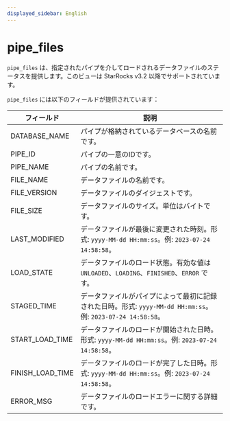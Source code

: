 ```yaml
---
displayed_sidebar: English
---
```


# pipe_files

`pipe_files` は、指定されたパイプを介してロードされるデータファイルのステータスを提供します。このビューは StarRocks v3.2 以降でサポートされています。

`pipe_files` には以下のフィールドが提供されています：

| **フィールド**        | **説明**                                              |
| ---------------- | ------------------------------------------------------------ |
| DATABASE_NAME    | パイプが格納されているデータベースの名前です。        |
| PIPE_ID          | パイプの一意のIDです。                                   |
| PIPE_NAME        | パイプの名前です。                                        |
| FILE_NAME        | データファイルの名前です。                                   |
| FILE_VERSION     | データファイルのダイジェストです。                                 |
| FILE_SIZE        | データファイルのサイズ。単位はバイトです。                      |
| LAST_MODIFIED    | データファイルが最後に変更された時刻。形式: `yyyy-MM-dd HH:mm:ss`。例: `2023-07-24 14:58:58`。 |
| LOAD_STATE       | データファイルのロード状態。有効な値は `UNLOADED`、`LOADING`、`FINISHED`、`ERROR` です。 |
| STAGED_TIME      | データファイルがパイプによって最初に記録された日時。形式: `yyyy-MM-dd HH:mm:ss`。例: `2023-07-24 14:58:58`。 |
| START_LOAD_TIME  | データファイルのロードが開始された日時。形式: `yyyy-MM-dd HH:mm:ss`。例: `2023-07-24 14:58:58`。 |
| FINISH_LOAD_TIME | データファイルのロードが完了した日時。形式: `yyyy-MM-dd HH:mm:ss`。例: `2023-07-24 14:58:58`。 |
| ERROR_MSG        | データファイルのロードエラーに関する詳細です。          |
